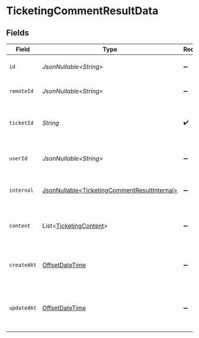 # TicketingCommentResultData


## Fields

| Field                                                                                                      | Type                                                                                                       | Required                                                                                                   | Description                                                                                                | Example                                                                                                    |
| ---------------------------------------------------------------------------------------------------------- | ---------------------------------------------------------------------------------------------------------- | ---------------------------------------------------------------------------------------------------------- | ---------------------------------------------------------------------------------------------------------- | ---------------------------------------------------------------------------------------------------------- |
| `id`                                                                                                       | *JsonNullable\<String>*                                                                                    | :heavy_minus_sign:                                                                                         | Unique identifier                                                                                          | 8187e5da-dc77-475e-9949-af0f1fa4e4e3                                                                       |
| `remoteId`                                                                                                 | *JsonNullable\<String>*                                                                                    | :heavy_minus_sign:                                                                                         | Provider's unique identifier                                                                               | 8187e5da-dc77-475e-9949-af0f1fa4e4e3                                                                       |
| `ticketId`                                                                                                 | *String*                                                                                                   | :heavy_check_mark:                                                                                         | The ticket ID associated with the comment                                                                  | ticket-001                                                                                                 |
| `userId`                                                                                                   | *JsonNullable\<String>*                                                                                    | :heavy_minus_sign:                                                                                         | The user who created the comment                                                                           | user-001                                                                                                   |
| `internal`                                                                                                 | [JsonNullable\<TicketingCommentResultInternal>](../../models/components/TicketingCommentResultInternal.md) | :heavy_minus_sign:                                                                                         | Whether the comment is internal                                                                            | false                                                                                                      |
| `content`                                                                                                  | List\<[TicketingContent](../../models/components/TicketingContent.md)>                                     | :heavy_minus_sign:                                                                                         | Array of content associated with the comment                                                               |                                                                                                            |
| `createdAt`                                                                                                | [OffsetDateTime](https://docs.oracle.com/javase/8/docs/api/java/time/OffsetDateTime.html)                  | :heavy_minus_sign:                                                                                         | The timestamp when the record was created                                                                  | 2021-01-01T01:01:01.000Z                                                                                   |
| `updatedAt`                                                                                                | [OffsetDateTime](https://docs.oracle.com/javase/8/docs/api/java/time/OffsetDateTime.html)                  | :heavy_minus_sign:                                                                                         | The timestamp when the record was last updated                                                             | 2021-01-01T01:01:01.000Z                                                                                   |